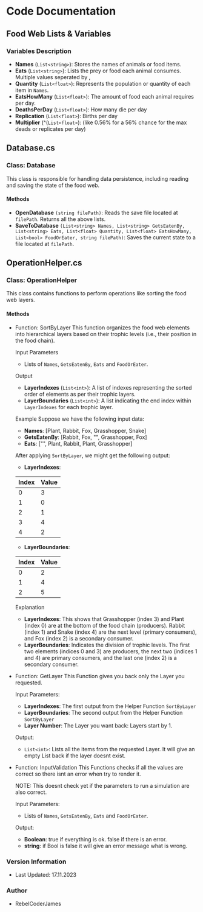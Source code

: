 # Code Documentation

## Food Web Lists & Variables

### Variables Description
- **Names** (`List<string>`): Stores the names of animals or food items.
- **Eats** (`List<string>`): Lists the prey or food each animal consumes. Multiple values seperated by ,
- **Quantity** (`List<float>`): Represents the population or quantity of each item in `Names`.
- **EatsHowMany** (`List<float>`): The amount of food each animal requires per day.
- **DeathsPerDay** (`List<float>`):  How many die per day
- **Replication** (`List<float>`): Births per day
- **Multiplier** (^(`List<float>`): (like 0.56% for a 56% chance for the max deads or replicates per day)

## Database.cs

### Class: Database
This class is responsible for handling data persistence, including reading and saving the state of the food web.

#### Methods
- **OpenDatabase** `(string filePath)`: Reads the save file located at `filePath`. Returns all the above lists.
- **SaveToDatabase** `(List<string> Names, List<string> GetsEatenBy, List<string> Eats, List<float> Quantity, List<float> EatsHowMany, List<bool> FoodOrEater, string filePath)`: Saves the current state to a file located at `filePath`.

## OperationHelper.cs

### Class: OperationHelper
This class contains functions to perform operations like sorting the food web layers.

#### Methods
- Function: SortByLayer
   This function organizes the food web elements into hierarchical layers based on their trophic levels (i.e., their position in the food chain).

   Input Parameters
   - Lists of `Names`, `GetsEatenBy`, `Eats` and `FoodOrEater`.

   Output
   - **LayerIndexes** (`List<int>`): A list of indexes representing the sorted order of elements as per their trophic layers.
   - **LayerBoundaries** (`List<int>`): A list indicating the end index within `LayerIndexes` for each trophic layer.

   Example
   Suppose we have the following input data:

   - **Names**: [Plant, Rabbit, Fox, Grasshopper, Snake]
   - **GetsEatenBy**: [Rabbit, Fox, "", Grasshopper, Fox]
   - **Eats**: ["", Plant, Rabbit, Plant, Grasshopper]

   After applying `SortByLayer`, we might get the following output:

   - **LayerIndexes**:

  | Index | Value |
  |-------|-------|
  | 0     | 3     |
  | 1     | 0     |
  | 2     | 1     |
  | 3     | 4     |
  | 4     | 2     |

   - **LayerBoundaries**:

  | Index | Value |
  |-------|-------|
  | 0     | 2     |
  | 1     | 4     |
  | 2     | 5     |


   Explanation
   - **LayerIndexes**: This shows that Grasshopper (index 3) and Plant (index 0) are at the bottom of the food chain (producers). Rabbit (index 1) and Snake (index 4) are the next level (primary consumers), and Fox (index 2) is a secondary consumer.
   - **LayerBoundaries**: Indicates the division of trophic levels. The first two elements (indices 0 and 3) are producers, the next two (indices 1 and 4) are primary consumers, and the last one (index 2) is a secondary consumer.

- Function: GetLayer
  This Function gives you back only the Layer you requested.

  Input Parameters:
  - **LayerIndexes**: The first output from the Helper Function `SortByLayer`
  - **LayerBoundaries**: The second output from the Helper Function `SortByLayer`
  - **Layer Number**: The Layer you want back: Layers start by 1.

  Output:
  - `List<int>`: Lists all the items from the requested Layer. It will give an empty List back if the layer doesnt exist.

- Function: InputValidation
  This Functions checks if all the values are correct so there isnt an error when try to render it.

  NOTE: This doesnt check yet if the parameters to run a simulation are also correct.

  Input Parameters:
  - Lists of `Names`, `GetsEatenBy`, `Eats` and `FoodOrEater`.

  Output:
  - **Boolean**: true if everything is ok. false if there is an error.
  - **string**: if Bool is false it will give an error message what is wrong.

### Version Information
- Last Updated: 17.11.2023

### Author
- RebelCoderJames


